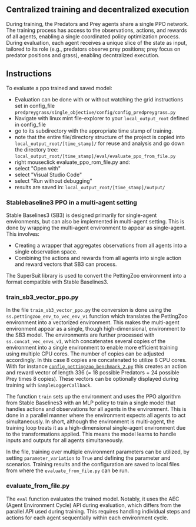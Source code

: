 ## Centralized training and decentralized execution

During training, the Predators and Prey agents share a single PPO network. The training process has access to the observations, actions, and rewards of all agents, enabling a single coordinated policy optimization process. During evaluation, each agent receives a unique slice of the state as input, tailored to its role (e.g., predators observe prey positions; prey focus on predator positions and grass), enabling decntralized execution.

## Instructions

To evaluate a ppo trained and saved model:
- Evaluation can be done with or without watching the grid
instructions set in config_file ```predpreygrass/single_objective/config/config_predpreygrass.py```
- Navigate with linux mint file-explorer to your ```local_output_root``` defined in config_file
- go to its subdirectory with the appropriate time stamp of training.
- note that the entire file/directory structure of the project is copied into ```local_output_root/[time_stamp]/``` for reuse and 
  analysis and go down the directory tree:
  ```local_output_root/[time_stamp]/eval/evaluate_ppo_from_file.py```
- right mouseclick evaluate_ppo_rom_file.py and:
- select "Open with"
- select "Visual Studio Code" 
- select "Run without debugging"
- results are saved in: ```local_output_root/[time_stamp]/output/```


### Stablebaseline3 PPO in a multi-agent setting

Stable Baselines3 (SB3) is designed primarily for single-agent environments, but can also be implemented in multi-agent setting. This is done by wrapping the multi-agent environment to appear as single-agent. This involves:

- Creating a wrapper that aggregates observations from all agents into a single observation space.
- Combining the actions and rewards from all agents into single action and reward vectors that SB3 can process.

The SuperSuit library is used to convert the PettingZoo environment into a format compatible with Stable Baselines3. 

### train_sb3_vector_ppo.py

In the file `train_sb3_vector_ppo.py` the conversion is done using the `ss.pettingzoo_env_to_vec_env_v1` function which translates the PettingZoo environment into a vectorized environment. This makes the multi-agent environment appear as a single, though high-dimensional, environment to the SB3 model. The environments are further processed with `ss.concat_vec_envs_v1`, which concatenates several copies of the environment into a single environment to enable more efficient training using multiple CPU cores. The number of copies can be adjusted accordingly. In this case 8 copies are concatenated to utilize 8 CPU cores. With for instance [`config_pettingzoo_benchmark_2.py`](https://github.com/doesburg11/PredPreyGrass/blob/main/pettingzoo/predpreygrass/config/config_pettingzoo_benchmark_2.py) this creates an action and reward vector of length 336 (= 18 possible Predators + 24 possible Prey times 8 copies). These vectors can be optionally displayed during training with `SampleLoggerCallback`.

The function `train` sets up the environment and uses the PPO algorithm from Stable Baselines3 with an MLP policy to train a single model that handles actions and observations for all agents in the environment. This is done in a parallel manner where the environment expects all agents to act simultaneously. In short, although the environment is multi-agent, the training loop treats it as a high-dimensional single-agent environment due to the transformations applied. This means the model learns to handle inputs and outputs for all agents simultaneously.

In the file, training over multiple environment parameters can be utilized, by setting `parameter_variation` to `True` and defining the parameter and scenarios. Training results and the configuration are saved to local files from where the `evaluate_from_file.py` can be run. 

### evaluate_from_file.py

The `eval` function evaluates the trained model. Notably, it uses the AEC (Agent Environment Cycle) API during evaluation, which differs from the parallel API used during training. This requires handling individual steps and actions for each agent sequentially within each environment cycle.